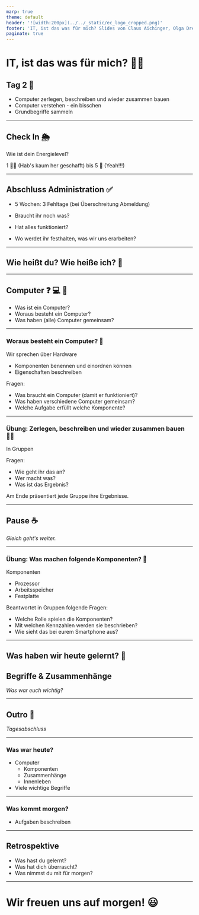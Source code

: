 ```yaml
---
marp: true
theme: default
header: '![width:200px](../../_static/ec_logo_cropped.png)'
footer: 'IT, ist das was für mich? Slides von Claus Aichinger, Olga Drewitz & Rea Sutter (it-orientation@everyonecodes.io)'
paginate: true
---
```


# IT, ist das was für mich? 👩‍💻

## Tag 2 🎈

- Computer zerlegen, beschreiben und wieder zusammen bauen
- Computer verstehen - ein bisschen
- Grundbegriffe sammeln

---

## Check In 🌦️

Wie ist dein Energielevel?

1 🧟‍♀️ (Hab's kaum her geschafft) bis 5 🥳 (Yeah!!!)

---

## Abschluss Administration ✅

- 5 Wochen: 3 Fehltage (bei Überschreitung Abmeldung)

- Braucht ihr noch was?
- Hat alles funktioniert?

- Wo werdet ihr festhalten, was wir uns erarbeiten?

---

## Wie heißt du? Wie heiße ich? 💬

---

## Computer ❓ 💻 👀

- Was ist ein Computer?
- Woraus besteht ein Computer?
- Was haben (alle) Computer gemeinsam?

---

### Woraus besteht ein Computer? 🤔

Wir sprechen über Hardware

- Komponenten benennen und einordnen können
- Eigenschaften beschreiben

Fragen:

- Was braucht ein Computer (damit er funktioniert)?
- Was haben verschiedene Computer gemeinsam?
- Welche Aufgabe erfüllt welche Komponente?

---

### Übung: Zerlegen, beschreiben und wieder zusammen bauen 🏋️‍♀️

In Gruppen

Fragen:

- Wie geht ihr das an?
- Wer macht was?
- Was ist das Ergebnis?

Am Ende präsentiert jede Gruppe ihre Ergebnisse.

---

## Pause ☕

*Gleich geht's weiter.*

---

### Übung: Was machen folgende Komponenten? 🧗

Komponenten

- Prozessor
- Arbeitsspeicher
- Festplatte

Beantwortet in Gruppen folgende Fragen:

- Welche Rolle spielen die Komponenten?
- Mit welchen Kennzahlen werden sie beschrieben?
- Wie sieht das bei eurem Smartphone aus?

---

## Was haben wir heute gelernt? 📝

## Begriffe & Zusammenhänge

*Was war euch wichtig?*

---

## Outro 🌆

*Tagesabschluss*

---

### Was war heute?

- Computer
  - Komponenten
  - Zusammenhänge
  - Innenleben
- Viele wichtige Begriffe

---

### Was kommt morgen?

- Aufgaben beschreiben

---

## Retrospektive

- Was hast du gelernt?
- Was hat dich überrascht?
- Was nimmst du mit für morgen?

---

# Wir freuen uns auf morgen! 😃
